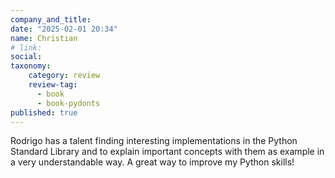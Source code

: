 ```yaml
---
company_and_title: 
date: "2025-02-01 20:34"
name: Christian
# link:
social: 
taxonomy:
    category: review
    review-tag:
      - book
      - book-pydonts
published: true
---
```


Rodrigo has a talent finding interesting implementations in the Python Standard Library and to explain important concepts with them as example in a very understandable way. A great way to improve my Python skills! 
